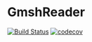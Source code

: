 # GmshReader

[![Build Status](https://github.com/KeitaNakamura/GmshReader.jl/workflows/CI/badge.svg)](https://github.com/KeitaNakamura/GmshReader.jl/actions)
[![codecov](https://codecov.io/gh/KeitaNakamura/GmshReader.jl/branch/main/graph/badge.svg?token=KCLNS7IKOM)](https://codecov.io/gh/KeitaNakamura/GmshReader.jl)
